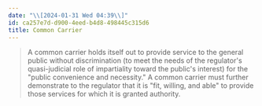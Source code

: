 ```yaml
---
date: "\\[2024-01-31 Wed 04:39\\]"
id: ca257e7d-d900-4eed-b4d8-498445c315d6
title: Common Carrier
---
```


> A common carrier holds itself out to provide service to the general public without discrimination (to meet the needs of the regulator's quasi-judicial role of impartiality toward the public's interest) for the "public convenience and necessity." A common carrier must further demonstrate to the regulator that it is "fit, willing, and able" to provide those services for which it is granted authority.
